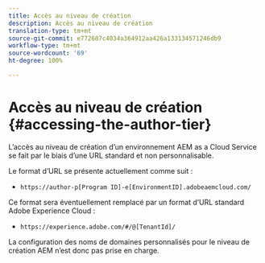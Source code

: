 ```yaml
---
title: Accès au niveau de création
description: Accès au niveau de création
translation-type: tm+mt
source-git-commit: e772687c4034a364912aa426a133134571246db9
workflow-type: tm+mt
source-wordcount: '69'
ht-degree: 100%

---
```



# Accès au niveau de création {#accessing-the-author-tier}

L’accès au niveau de création d’un environnement AEM as a Cloud Service se fait par le biais d’une URL standard et non personnalisable.

Le format d’URL se présente actuellement comme suit :

* `https://author-p[Program ID]-e[EnvironmentID].adobeaemcloud.com/`

Ce format sera éventuellement remplacé par un format d’URL standard Adobe Experience Cloud :

* `https://experience.adobe.com/#/@[TenantId]/`

La configuration des noms de domaines personnalisés pour le niveau de création AEM n’est donc pas prise en charge.
